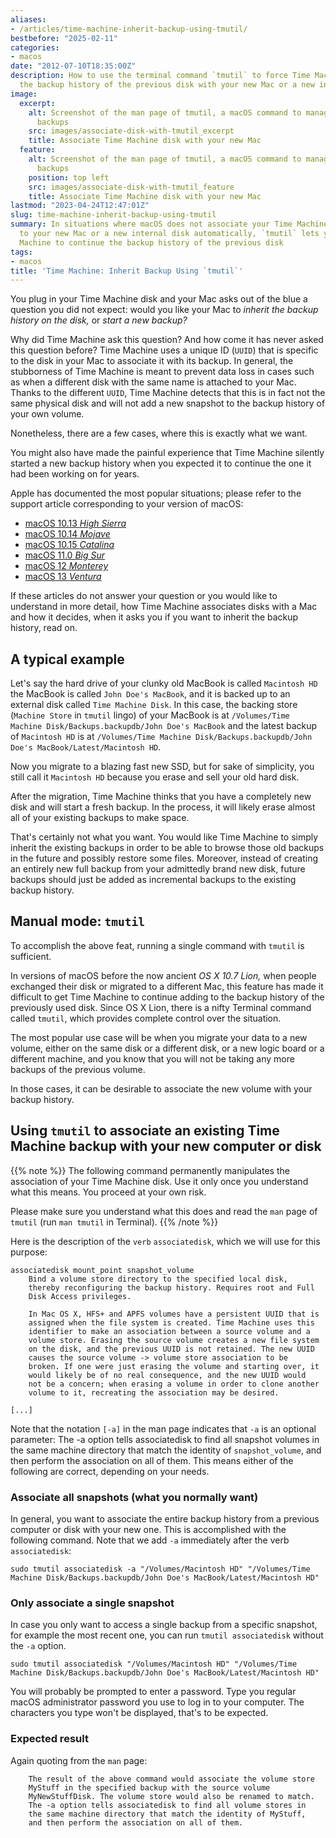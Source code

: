 ```yaml
---
aliases:
- /articles/time-machine-inherit-backup-using-tmutil/
bestbefore: "2025-02-11"
categories:
- macos
date: "2012-07-10T18:35:00Z"
description: How to use the terminal command `tmutil` to force Time Machine to continue
  the backup history of the previous disk with your new Mac or a new internal disk
image:
  excerpt:
    alt: Screenshot of the man page of tmutil, a macOS command to manage Time Machine
      backups
    src: images/associate-disk-with-tmutil_excerpt
    title: Associate Time Machine disk with your new Mac
  feature:
    alt: Screenshot of the man page of tmutil, a macOS command to manage Time Machine
      backups
    position: top left
    src: images/associate-disk-with-tmutil_feature
    title: Associate Time Machine disk with your new Mac
lastmod: "2023-04-24T12:47:01Z"
slug: time-machine-inherit-backup-using-tmutil
summary: In situations where macOS does not associate your Time Machine backup disk
  to your new Mac or a new internal disk automatically, `tmutil` lets you force Time
  Machine to continue the backup history of the previous disk
tags:
- macos
title: 'Time Machine: Inherit Backup Using `tmutil`'
---
```


You plug in your Time Machine disk and your Mac asks out of the blue a question you did not expect: would you like your Mac to *inherit the backup history on the disk,* or *start a new backup?*

 Why did Time Machine ask this question? And how come it has never asked this question before? Time Machine uses a unique ID (`UUID`) that is specific to the disk in your Mac to associate it with its backup. In general, the stubborness of Time Machine is meant to prevent data loss in cases such as when a different disk with the same name is attached to your Mac. Thanks to the different `UUID`, Time Machine detects that this is in fact not the same physical disk and will not add a new snapshot to the backup history of your own volume.

Nonetheless, there are a few cases, where this is exactly what we want.

You might also have made the painful experience that Time Machine silently started a new backup history when you expected it to continue the one it had been working on for years.

Apple has documented the most popular situations; please refer to the support article corresponding to your version of macOS:

* [macOS 10.13 *High Sierra*](https://support.apple.com/guide/mac-help/a-mac-inherit-backup-history-mh35732/10.13/mac/10.13)
* [macOS 10.14 *Mojave*](https://support.apple.com/guide/mac-help/if-your-new-mac-inherits-your-backup-history-mh35732/10.14/mac/10.14)
* [macOS 10.15 *Catalina*](https://support.apple.com/guide/mac-help/if-your-new-mac-inherits-your-backup-history-mh35732/10.15/mac/10.15)
* [macOS 11.0 *Big Sur*](https://support.apple.com/guide/mac-help/if-your-new-mac-inherits-your-backup-history-mh35732/11.0/mac/11.0)
* [macOS 12 *Monterey*](https://support.apple.com/guide/mac-help/if-your-new-mac-inherits-your-backup-history-mh35732/12.0/mac/12.0)
* [macOS 13 *Ventura*](https://support.apple.com/guide/mac-help/if-your-new-mac-inherits-your-backup-history-mh35732/13.0/mac/13.0)

If these articles do not answer your question or you would like to understand in more detail, how Time Machine associates disks with a Mac and how it decides, when it asks you if you want to inherit the backup history, read on.

## A typical example

Let's say the hard drive of your clunky old MacBook is called `Macintosh HD` the MacBook is called `John Doe's MacBook`, and it is backed up to an external disk called `Time Machine Disk`. In this case, the backing store (`Machine Store` in `tmutil`  lingo) of your MacBook is at `/Volumes/Time Machine Disk/Backups.backupdb/John Doe's MacBook` and the latest backup of `Macintosh HD` is at `/Volumes/Time Machine Disk/Backups.backupdb/John Doe's MacBook/Latest/Macintosh HD`. 

Now you migrate to a blazing fast new SSD, but for sake of simplicity, you still call it `Macintosh HD` because you erase and sell your old hard disk.

After the migration, Time Machine thinks that you have a completely new disk and will start a fresh backup. In the process, it will likely erase almost all of your existing backups to make space.

That's certainly not what you want. You would like Time Machine to simply inherit the existing backups in order to be able to browse those old backups in the future and possibly restore some files. Moreover, instead of creating an entirely new full backup from your admittedly brand new disk, future backups should just be added as incremental backups to the existing backup history.

 ## Manual mode: `tmutil`

To accomplish the above feat, running a single command with `tmutil` is sufficient.

In versions of macOS before the now ancient *OS X 10.7 Lion,* when people exchanged their disk or migrated to a different Mac, this feature has made it difficult to get Time Machine to continue adding to the backup history of the previously used disk. Since OS X Lion, there is a nifty Terminal command called `tmutil`, which provides complete control over the situation.

The most popular use case will be when you migrate your data to a new volume, either on the same disk or a different disk, or a new logic board or a different machine, and you know that you will not be taking any more backups of the previous volume.

In those cases, it can be desirable to associate the new volume with your backup history.

## Using `tmutil` to associate an existing Time Machine backup with your new computer or disk

{{% note  %}}
The following command permanently manipulates the association of your Time Machine disk. Use it only once you understand what this means. You proceed at your own risk.

Please make sure you understand what this does and read the `man` page of `tmutil` (run `man tmutil` in Terminal).
{{% /note %}}

Here is the description of the `verb` `associatedisk`, which we will use for this purpose:

``` plain
associatedisk mount_point snapshot_volume
    Bind a volume store directory to the specified local disk,
    thereby reconfiguring the backup history. Requires root and Full
    Disk Access privileges.

    In Mac OS X, HFS+ and APFS volumes have a persistent UUID that is
    assigned when the file system is created. Time Machine uses this
    identifier to make an association between a source volume and a
    volume store. Erasing the source volume creates a new file system
    on the disk, and the previous UUID is not retained. The new UUID
    causes the source volume -> volume store association to be
    broken. If one were just erasing the volume and starting over, it
    would likely be of no real consequence, and the new UUID would
    not be a concern; when erasing a volume in order to clone another
    volume to it, recreating the association may be desired.

[...]
```

Note that the notation `[-a]` in the man page indicates that `-a` is an optional parameter: The -a option tells associatedisk to find all snapshot volumes in the same machine directory that match the identity of `snapshot_volume`, and then perform the association on all of them. This means either of the following are correct, depending on your needs.

### Associate all snapshots (what you normally want)

In general, you want to associate the entire backup history from a previous computer or disk with your new one. This is accomplished with the following command. Note that we add `-a` immediately after the verb `associatedisk`:

``` plain
sudo tmutil associatedisk -a "/Volumes/Macintosh HD" "/Volumes/Time Machine Disk/Backups.backupdb/John Doe's MacBook/Latest/Macintosh HD"
```

### Only associate a single snapshot

In case you only want to access a single backup from a specific snapshot, for example the most recent one, you can run `tmutil associatedisk` without the `-a` option.

``` plain
sudo tmutil associatedisk "/Volumes/Macintosh HD" "/Volumes/Time Machine Disk/Backups.backupdb/John Doe's MacBook/Latest/Macintosh HD"
```

You will probably be prompted to enter a password. Type you regular macOS administrator password you use to log in to your computer. The characters you type won't be displayed, that's to be expected.

### Expected result

Again quoting from the `man` page:

``` plain
    The result of the above command would associate the volume store
    MyStuff in the specified backup with the source volume
    MyNewStuffDisk. The volume store would also be renamed to match.
    The -a option tells associatedisk to find all volume stores in
    the same machine directory that match the identity of MyStuff,
    and then perform the association on all of them.
```
